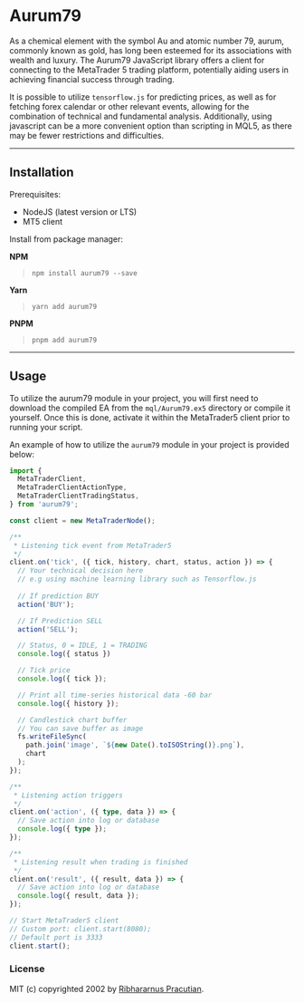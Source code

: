 # Aurum79
As a chemical element with the symbol Au and atomic number 79, aurum, commonly known as gold, has long been esteemed for its associations with wealth and luxury. The Aurum79 JavaScript library offers a client for connecting to the MetaTrader 5 trading platform, potentially aiding users in achieving financial success through trading.

It is possible to utilize `tensorflow.js` for predicting prices, as well as for fetching forex calendar or other relevant events, allowing for the combination of technical and fundamental analysis. Additionally, using javascript can be a more convenient option than scripting in MQL5, as there may be fewer restrictions and difficulties.

---

## Installation

Prerequisites:

* NodeJS (latest version or LTS)
* MT5 client

Install from package manager:

**NPM**  
> `npm install aurum79 --save`

**Yarn**  
> `yarn add aurum79`

**PNPM**
> `pnpm add aurum79`

---

## Usage

To utilize the aurum79 module in your project, you will first need to download the compiled EA from the `mql/Aurum79.ex5` directory or compile it yourself. Once this is done, activate it within the MetaTrader5 client prior to running your script.

An example of how to utilize the `aurum79` module in your project is provided below:

```typescript
import {
  MetaTraderClient,
  MetaTraderClientActionType,
  MetaTraderClientTradingStatus,
} from 'aurum79';

const client = new MetaTraderNode();

/**
 * Listening tick event from MetaTrader5
 */
client.on('tick', ({ tick, history, chart, status, action }) => {
  // Your technical decision here
  // e.g using machine learning library such as Tensorflow.js
  
  // If prediction BUY
  action('BUY');

  // If Prediction SELL
  action('SELL');

  // Status, 0 = IDLE, 1 = TRADING
  console.log({ status })

  // Tick price
  console.log({ tick });

  // Print all time-series historical data -60 bar
  console.log({ history });

  // Candlestick chart buffer
  // You can save buffer as image
  fs.writeFileSync(
    path.join('image', `${new Date().toISOString()}.png`),
    chart
  );
});

/**
 * Listening action triggers
 */
client.on('action', ({ type, data }) => {
  // Save action into log or database
  console.log({ type });
});

/**
 * Listening result when trading is finished
 */
client.on('result', ({ result, data }) => {
  // Save action into log or database
  console.log({ result, data });
});

// Start MetaTrader5 client
// Custom port: client.start(8080);
// Default port is 3333
client.start();
```

### License
MIT (c) copyrighted 2002 by [Ribhararnus Pracutian](https://github.com/oknoorap).
